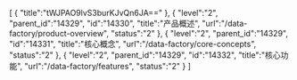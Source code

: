 [
	{
		"title":"tWJPAO9lvS3burKJvQn6JA=="
	},
	{
		"level":"2",
		"parent_id":"14329",
		"id":"14330",
		"title":"产品概述",
		"url":"/data-factory/product-overview",
		"status":"2"
	},
	{
		"level":"2",
		"parent_id":"14329",
		"id":"14331",
		"title":"核心概念",
		"url":"/data-factory/core-concepts",
		"status":"2"
	},
	{
		"level":"2",
		"parent_id":"14329",
		"id":"14332",
		"title":"核心功能",
		"url":"/data-factory/features",
		"status":"2"
	}
]
